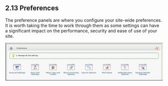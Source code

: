 ## 2.13 	Preferences

The preference panels are where you configure your site-wide preferences. It is worth taking the time to work through them as some settings can have a significant impact on the performance, security and ease of use of your site.

![img_99.jpg](../assets/img_99.jpg)  
 
